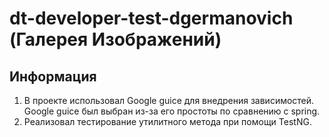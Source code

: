 # dt-developer-test-dgermanovich (Галерея Изображений)

## Информация
1. В проекте использовал Google guice для внедрения зависимостей.
Google guice был выбран из-за его простоты по сравнению с spring.
2. Реализовал тестирование утилитного метода при помощи TestNG.